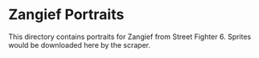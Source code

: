 # Zangief Portraits

This directory contains portraits for Zangief from Street Fighter 6.
Sprites would be downloaded here by the scraper.
